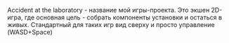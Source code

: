 Accident at the laboratory - название мой игры-проекта. Это экшен 2D-игра, где основная цель - собрать компоненты установки и остаться в живых. Стандартный для таких игр вид сверху и просто управление (WASD+Space)
